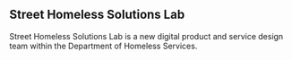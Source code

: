 ## Street Homeless Solutions Lab

Street Homeless Solutions Lab is a new digital product and service design team within the Department of Homeless Services.

